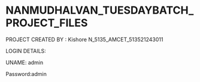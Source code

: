 # NANMUDHALVAN_TUESDAYBATCH_PROJECT_FILES

PROJECT CREATED BY : Kishore N_5135_AMCET_513521243011



LOGIN DETAILS:


UNAME: admin


Password:admin
